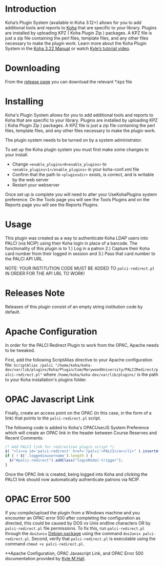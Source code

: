 # Introduction

Koha’s Plugin System (available in Koha 3.12+) allows for you to add additional tools and reports to [Koha](http://koha-community.org) that are specific to your library. Plugins are installed by uploading KPZ ( Koha Plugin Zip ) packages. A KPZ file is just a zip file containing the perl files, template files, and any other files necessary to make the plugin work. Learn more about the Koha Plugin System in the [Koha 3.22 Manual](http://manual.koha-community.org/3.22/en/pluginsystem.html) or watch [Kyle’s tutorial video](http://bywatersolutions.com/2013/01/23/koha-plugin-system-coming-soon/).

# Downloading

From the [release page](https://github.com/bywatersolutions/koha-plugin-kitchen-sink/releases) you can download the relevant *.kpz file

# Installing

Koha's Plugin System allows for you to add additional tools and reports to Koha that are specific to your library. Plugins are installed by uploading KPZ ( Koha Plugin Zip ) packages. A KPZ file is just a zip file containing the perl files, template files, and any other files necessary to make the plugin work.

The plugin system needs to be turned on by a system administrator.

To set up the Koha plugin system you must first make some changes to your install.

* Change `<enable_plugins>0<enable_plugins>` to `<enable_plugins>1</enable_plugins>` in your koha-conf.xml file
* Confirm that the path to `<pluginsdir>` exists, is correct, and is writable by the web server
* Restart your webserver

Once set up is complete you will need to alter your UseKohaPlugins system preference. On the Tools page you will see the Tools Plugins and on the Reports page you will see the Reports Plugins.

# Usage

This plugin was created as a way to authenticate Koha LDAP users into PALCI (via NCIP) using their Koha login in place of a barcode. The functionality of this plugin is to 1.) Log in a patron 2.) Capture their Koha card number from their logged in session and 3.) Pass that card number to the PALCI API URL.

NOTE: YOUR INSTITUTION CODE MUST BE ADDED TO `palci-redirect.pl` IN ORDER FOR THE API URL TO WORK!

# Releases Note
Releases of this plugin consist of an empty string institution code by default.

# Apache Configuration

In order for the PALCI Redirect Plugin to work from the OPAC, Apache needs to be tweaked.

First, add the following ScriptAlias directive to your Apache configuration file:
	`ScriptAlias /palci "/home/koha/koha-dev/var/lib/plugins/Koha/Plugin/Com/MarywoodUniversity/PALCIRedirect/palci-redirect.pl"`
where
	`/home/koha/koha-dev/var/lib/plugins/`
is the path to your Koha installation's plugins folder.

# OPAC Javascript Link

Finally, create an access point on the OPAC (in this case, in the form of a link) that points to the `palci-redirect.pl` script.

The following code is added to Koha's OPACUserJS System Preference which will create an OPAC link in the header between Course Reserves and Recent Comments:

```javascript
/* Add PALCI link for redirection plugin script */
$( "<li><a id='palci-redirect' href='/palci'>PALCI</a></li>" ).insertAfter( "#moresearches ul li:nth-child(2)" );
if ( ! $('.loggedinusername').length ) {
  $("#palci-redirect").addClass("loginModal-trigger");
}
```

Once the OPAC link is created, being logged into Koha and clicking the PALCI link should now automatically authenticate patrons via NCIP.

# OPAC Error 500

If you compile/upload the plugin from a Windows machine and you encounter an OPAC error 500 after completing the configuration as directed, this could be caused by DOS vs Unix endline characters OR by `palci-redirect.pl` file permissions. To fix this, run `palci-redirect.pl` through the `dos2unix` [Debian package](https://packages.debian.org/source/jessie/amd64/dos2unix) using the command `dos2unix palci-redirect.pl`. Second, verify that `palci-redirect.pl` is executable using the command `chmod +x palci-redirect.pl`.

**Apache Configuration, OPAC Javascript Link, and OPAC Error 500 documentation provided by [Kyle M Hall](https://github.com/kylemhall).

